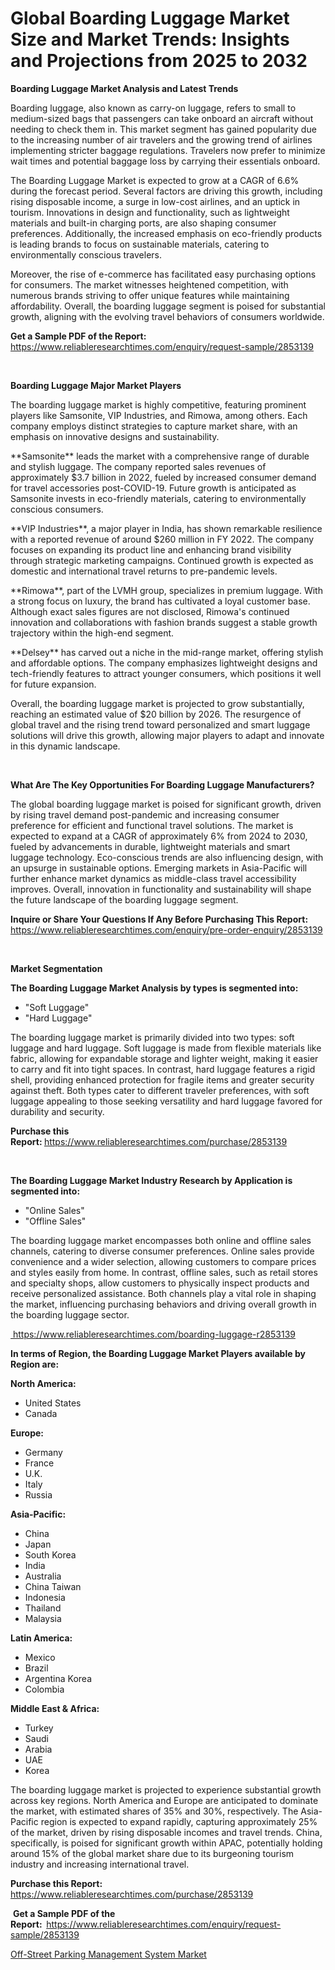 <p><h1>Global Boarding Luggage Market Size and Market Trends: Insights and Projections from 2025 to 2032</h1></p><p><strong>Boarding Luggage Market Analysis and Latest Trends</strong></p>
<p><p>Boarding luggage, also known as carry-on luggage, refers to small to medium-sized bags that passengers can take onboard an aircraft without needing to check them in. This market segment has gained popularity due to the increasing number of air travelers and the growing trend of airlines implementing stricter baggage regulations. Travelers now prefer to minimize wait times and potential baggage loss by carrying their essentials onboard.</p><p>The Boarding Luggage Market is expected to grow at a CAGR of 6.6% during the forecast period. Several factors are driving this growth, including rising disposable income, a surge in low-cost airlines, and an uptick in tourism. Innovations in design and functionality, such as lightweight materials and built-in charging ports, are also shaping consumer preferences. Additionally, the increased emphasis on eco-friendly products is leading brands to focus on sustainable materials, catering to environmentally conscious travelers. </p><p>Moreover, the rise of e-commerce has facilitated easy purchasing options for consumers. The market witnesses heightened competition, with numerous brands striving to offer unique features while maintaining affordability. Overall, the boarding luggage segment is poised for substantial growth, aligning with the evolving travel behaviors of consumers worldwide.</p></p>
<p><strong>Get a Sample PDF of the Report:&nbsp;</strong> <a href="https://www.reliableresearchtimes.com/enquiry/request-sample/2853139?utm_campaign=2454&utm_medium=2&utm_source=Github&utm_content=ia&utm_term=11032025&utm_id=boarding-luggage">https://www.reliableresearchtimes.com/enquiry/request-sample/2853139</a></p>
<p>&nbsp;</p>
<p><strong>Boarding Luggage Major Market Players</strong></p>
<p><p>The boarding luggage market is highly competitive, featuring prominent players like Samsonite, VIP Industries, and Rimowa, among others. Each company employs distinct strategies to capture market share, with an emphasis on innovative designs and sustainability.</p><p>**Samsonite** leads the market with a comprehensive range of durable and stylish luggage. The company reported sales revenues of approximately $3.7 billion in 2022, fueled by increased consumer demand for travel accessories post-COVID-19. Future growth is anticipated as Samsonite invests in eco-friendly materials, catering to environmentally conscious consumers.</p><p>**VIP Industries**, a major player in India, has shown remarkable resilience with a reported revenue of around $260 million in FY 2022. The company focuses on expanding its product line and enhancing brand visibility through strategic marketing campaigns. Continued growth is expected as domestic and international travel returns to pre-pandemic levels.</p><p>**Rimowa**, part of the LVMH group, specializes in premium luggage. With a strong focus on luxury, the brand has cultivated a loyal customer base. Although exact sales figures are not disclosed, Rimowa's continued innovation and collaborations with fashion brands suggest a stable growth trajectory within the high-end segment.</p><p>**Delsey** has carved out a niche in the mid-range market, offering stylish and affordable options. The company emphasizes lightweight designs and tech-friendly features to attract younger consumers, which positions it well for future expansion.</p><p>Overall, the boarding luggage market is projected to grow substantially, reaching an estimated value of $20 billion by 2026. The resurgence of global travel and the rising trend toward personalized and smart luggage solutions will drive this growth, allowing major players to adapt and innovate in this dynamic landscape.</p></p>
<p>&nbsp;</p>
<p><strong>What Are The Key Opportunities For Boarding Luggage Manufacturers?</strong></p>
<p><p>The global boarding luggage market is poised for significant growth, driven by rising travel demand post-pandemic and increasing consumer preference for efficient and functional travel solutions. The market is expected to expand at a CAGR of approximately 6% from 2024 to 2030, fueled by advancements in durable, lightweight materials and smart luggage technology. Eco-conscious trends are also influencing design, with an upsurge in sustainable options. Emerging markets in Asia-Pacific will further enhance market dynamics as middle-class travel accessibility improves. Overall, innovation in functionality and sustainability will shape the future landscape of the boarding luggage segment.</p></p>
<p><strong>Inquire or Share Your Questions If Any Before Purchasing This Report:</strong> <a href="https://www.reliableresearchtimes.com/enquiry/pre-order-enquiry/2853139?utm_campaign=2454&utm_medium=2&utm_source=Github&utm_content=ia&utm_term=11032025&utm_id=boarding-luggage">https://www.reliableresearchtimes.com/enquiry/pre-order-enquiry/2853139</a></p>
<p>&nbsp;</p>
<p><strong>Market Segmentation</strong></p>
<p><strong>The Boarding Luggage Market Analysis by types is segmented into:</strong></p>
<p><ul><li>"Soft Luggage"</li><li>"Hard Luggage"</li></ul></p>
<p><p>The boarding luggage market is primarily divided into two types: soft luggage and hard luggage. Soft luggage is made from flexible materials like fabric, allowing for expandable storage and lighter weight, making it easier to carry and fit into tight spaces. In contrast, hard luggage features a rigid shell, providing enhanced protection for fragile items and greater security against theft. Both types cater to different traveler preferences, with soft luggage appealing to those seeking versatility and hard luggage favored for durability and security.</p></p>
<p><strong>Purchase this Report:&nbsp;</strong><a href="https://www.reliableresearchtimes.com/purchase/2853139?utm_campaign=2454&utm_medium=2&utm_source=Github&utm_content=ia&utm_term=11032025&utm_id=boarding-luggage">https://www.reliableresearchtimes.com/purchase/2853139</a></p>
<p>&nbsp;</p>
<p><strong>The Boarding Luggage Market Industry Research by Application is segmented into:</strong></p>
<p><ul><li>"Online Sales"</li><li>"Offline Sales"</li></ul></p>
<p><p>The boarding luggage market encompasses both online and offline sales channels, catering to diverse consumer preferences. Online sales provide convenience and a wider selection, allowing customers to compare prices and styles easily from home. In contrast, offline sales, such as retail stores and specialty shops, allow customers to physically inspect products and receive personalized assistance. Both channels play a vital role in shaping the market, influencing purchasing behaviors and driving overall growth in the boarding luggage sector.</p></p>
<p><a href="https://www.reliableresearchtimes.com/boarding-luggage-r2853139?utm_campaign=2454&utm_medium=2&utm_source=Github&utm_content=ia&utm_term=11032025&utm_id=boarding-luggage">&nbsp;https://www.reliableresearchtimes.com/boarding-luggage-r2853139</a></p>
<p><strong>In terms of Region, the Boarding Luggage Market Players available by Region are:</strong></p>
<p>
    <p> <strong> North America: </strong>
        <ul>
            <li>United States</li>
            <li>Canada</li>
        </ul>
        </p> 
    <p> <strong> Europe: </strong>
        <ul>
            <li>Germany</li>
            <li>France</li>
            <li>U.K.</li>
            <li>Italy</li>
            <li>Russia</li>
        </ul>
        </p> 
    <p> <strong> Asia-Pacific: </strong>
        <ul>
            <li>China</li>
            <li>Japan</li>
            <li>South Korea</li>
            <li>India</li>
            <li>Australia</li>
            <li>China Taiwan</li>
            <li>Indonesia</li>
            <li>Thailand</li>
            <li>Malaysia</li>
        </ul>
        </p> 
    <p> <strong> Latin America: </strong>
        <ul>
            <li>Mexico</li>
            <li>Brazil</li>
            <li>Argentina Korea</li>
            <li>Colombia</li>
        </ul>
        </p> 
    <p> <strong> Middle East & Africa: </strong>
        <ul>
            <li>Turkey</li>
            <li>Saudi</li>
            <li>Arabia</li>
            <li>UAE</li>
            <li>Korea</li>
        </ul>
    </p>
    </p>
<p><p>The boarding luggage market is projected to experience substantial growth across key regions. North America and Europe are anticipated to dominate the market, with estimated shares of 35% and 30%, respectively. The Asia-Pacific region is expected to expand rapidly, capturing approximately 25% of the market, driven by rising disposable incomes and travel trends. China, specifically, is poised for significant growth within APAC, potentially holding around 15% of the global market share due to its burgeoning tourism industry and increasing international travel.</p></p>
<p><strong>Purchase this Report: </strong><a href="https://www.reliableresearchtimes.com/purchase/2853139?utm_campaign=2454&utm_medium=2&utm_source=Github&utm_content=ia&utm_term=11032025&utm_id=boarding-luggage">https://www.reliableresearchtimes.com/purchase/2853139</a></p>
<p>&nbsp;<strong>Get a Sample PDF of the Report:&nbsp;&nbsp;</strong><a href="https://www.reliableresearchtimes.com/enquiry/request-sample/2853139?utm_campaign=2454&utm_medium=2&utm_source=Github&utm_content=ia&utm_term=11032025&utm_id=boarding-luggage">https://www.reliableresearchtimes.com/enquiry/request-sample/2853139</a></p>
<p><strong></strong></p>
<p><p><a href="https://github.com/busamoleankk/Market-Research-Report-List-1/blob/main/off-street-parking-management-system-market.md?utm_campaign=2454&utm_medium=2&utm_source=Github&utm_content=ia&utm_term=11032025&utm_id=boarding-luggage">Off-Street Parking Management System Market</a></p></p>